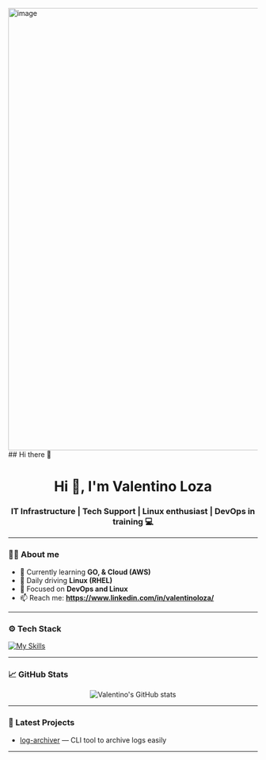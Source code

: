 <img width="836" height="892" alt="image" src="https://github.com/user-attachments/assets/02c20c33-af74-4f3c-a308-374149d3627f" />## Hi there 👋

<h1 align="center">Hi 👋, I'm Valentino Loza</h1>
<h3 align="center"> IT Infrastructure | Tech Support | Linux enthusiast | DevOps in training 💻</h3>

---

### 👨‍💻 About me
- 🧠 Currently learning **GO, & Cloud (AWS)**
- 🐧 Daily driving **Linux (RHEL)**
- 🎯 Focused on **DevOps and Linux**
- 📫 Reach me: **https://www.linkedin.com/in/valentinoloza/**

---

### ⚙️ Tech Stack
[![My Skills](https://skillicons.dev/icons?i=redhat,aws,azure,bash,cloudflare,debian,docker,git,linux,mysql,postman,vim)](https://skillicons.dev)

---

### 📈 GitHub Stats

<p align="center">
  <img src="https://github-readme-stats.vercel.app/api?username=Athaly&show_icons=true&theme=tokyonight" alt="Valentino's GitHub stats" />
</p>

---

### 🚀 Latest Projects
- [log-archiver](https://github.com/Athaly/log-archiver) — CLI tool to archive logs easily
<!-- Add more as you go -->

---
